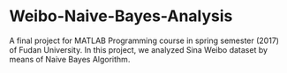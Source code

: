 # Weibo-Naive-Bayes-Analysis
A final project for MATLAB Programming course in spring semester (2017) of Fudan University. In this project, we analyzed Sina Weibo dataset by means of Naive Bayes Algorithm.
